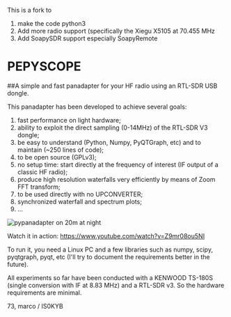 This is a fork to
1. make the code python3 
2. Add more radio support (specifically the Xiegu X5105 at 70.455 MHz
3. Add SoapySDR support especially SoapyRemote

# PEPYSCOPE
##A simple and fast panadapter for your HF radio using an RTL-SDR USB dongle.

This panadapter has been developed to achieve several goals:
1. fast performance on light hardware;
2. ability to exploit the direct sampling (0-14MHz) of the RTL-SDR V3 dongle;
3. be easy to understand (Python, Numpy, PyQTGraph, etc) and to maintain (~250 lines of code);
4. to be open source (GPLv3);
5. no setup time: start directly at the frequency of interest (IF output of a classic HF radio);
6. produce high resolution waterfalls very efficiently by means of Zoom FFT transform;
7. to be used directly with no UPCONVERTER;
8. synchronized waterfall and spectrum plots;
9. ...

![pypanadapter on 20m at night](https://github.com/mcogoni/pypanadapter/blob/master/pypanadapter.png)

Watch it in action: https://www.youtube.com/watch?v=Z9mr08ou5NI

To run it, you need a Linux PC and a few libraries such as numpy, scipy, pyqtgraph, pyqt, etc (I'll try to document the requirements better in the future).

All experiments so far have been conducted with a KENWOOD TS-180S (single conversion with IF at 8.83 MHz) and a RTL-SDR v3. So the hardware requirements are minimal.

73,
marco / IS0KYB
